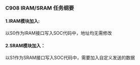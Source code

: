 ### C908 IRAM/SRAM 任务纲要

#### 1.IRAM模块加入:

以S0作为IRAM接口写入SOC代码中，地址均无需修改

#### 2.SRAM模块加入：

以S1作为SRAM接口写入SOC代码中，需要加入自定义发送的数据
